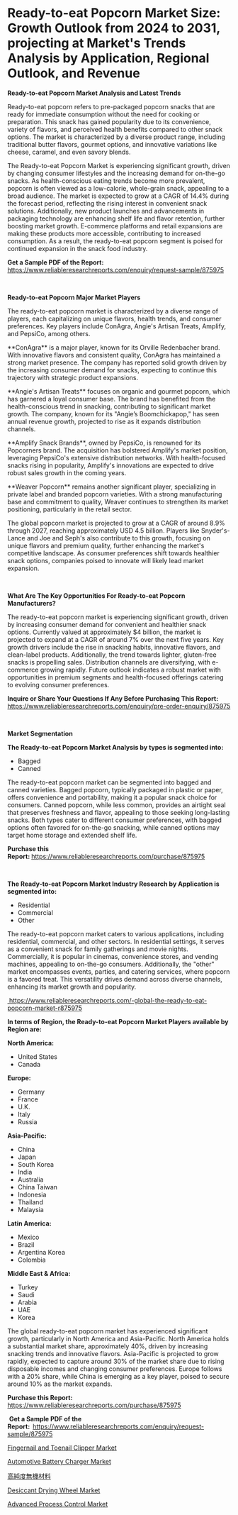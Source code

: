 <p><h1>Ready-to-eat Popcorn Market Size: Growth Outlook from 2024 to 2031, projecting at Market's Trends Analysis by Application, Regional Outlook, and Revenue</h1></p><p><strong>Ready-to-eat Popcorn Market Analysis and Latest Trends</strong></p>
<p><p>Ready-to-eat popcorn refers to pre-packaged popcorn snacks that are ready for immediate consumption without the need for cooking or preparation. This snack has gained popularity due to its convenience, variety of flavors, and perceived health benefits compared to other snack options. The market is characterized by a diverse product range, including traditional butter flavors, gourmet options, and innovative variations like cheese, caramel, and even savory blends.</p><p>The Ready-to-eat Popcorn Market is experiencing significant growth, driven by changing consumer lifestyles and the increasing demand for on-the-go snacks. As health-conscious eating trends become more prevalent, popcorn is often viewed as a low-calorie, whole-grain snack, appealing to a broad audience. The market is expected to grow at a CAGR of 14.4% during the forecast period, reflecting the rising interest in convenient snack solutions. Additionally, new product launches and advancements in packaging technology are enhancing shelf life and flavor retention, further boosting market growth. E-commerce platforms and retail expansions are making these products more accessible, contributing to increased consumption. As a result, the ready-to-eat popcorn segment is poised for continued expansion in the snack food industry.</p></p>
<p><strong>Get a Sample PDF of the Report:&nbsp;</strong> <a href="https://www.reliableresearchreports.com/enquiry/request-sample/875975">https://www.reliableresearchreports.com/enquiry/request-sample/875975</a></p>
<p>&nbsp;</p>
<p><strong>Ready-to-eat Popcorn Major Market Players</strong></p>
<p><p>The ready-to-eat popcorn market is characterized by a diverse range of players, each capitalizing on unique flavors, health trends, and consumer preferences. Key players include ConAgra, Angie's Artisan Treats, Amplify, and PepsiCo, among others.</p><p>**ConAgra** is a major player, known for its Orville Redenbacher brand. With innovative flavors and consistent quality, ConAgra has maintained a strong market presence. The company has reported solid growth driven by the increasing consumer demand for snacks, expecting to continue this trajectory with strategic product expansions.</p><p>**Angie's Artisan Treats** focuses on organic and gourmet popcorn, which has garnered a loyal consumer base. The brand has benefited from the health-conscious trend in snacking, contributing to significant market growth. The company, known for its "Angie’s Boomchickapop," has seen annual revenue growth, projected to rise as it expands distribution channels.</p><p>**Amplify Snack Brands**, owned by PepsiCo, is renowned for its Popcorners brand. The acquisition has bolstered Amplify's market position, leveraging PepsiCo's extensive distribution networks. With health-focused snacks rising in popularity, Amplify's innovations are expected to drive robust sales growth in the coming years.</p><p>**Weaver Popcorn** remains another significant player, specializing in private label and branded popcorn varieties. With a strong manufacturing base and commitment to quality, Weaver continues to strengthen its market positioning, particularly in the retail sector.</p><p>The global popcorn market is projected to grow at a CAGR of around 8.9% through 2027, reaching approximately USD 4.5 billion. Players like Snyder's-Lance and Joe and Seph's also contribute to this growth, focusing on unique flavors and premium quality, further enhancing the market's competitive landscape. As consumer preferences shift towards healthier snack options, companies poised to innovate will likely lead market expansion.</p></p>
<p>&nbsp;</p>
<p><strong>What Are The Key Opportunities For Ready-to-eat Popcorn Manufacturers?</strong></p>
<p><p>The ready-to-eat popcorn market is experiencing significant growth, driven by increasing consumer demand for convenient and healthier snack options. Currently valued at approximately $4 billion, the market is projected to expand at a CAGR of around 7% over the next five years. Key growth drivers include the rise in snacking habits, innovative flavors, and clean-label products. Additionally, the trend towards lighter, gluten-free snacks is propelling sales. Distribution channels are diversifying, with e-commerce growing rapidly. Future outlook indicates a robust market with opportunities in premium segments and health-focused offerings catering to evolving consumer preferences.</p></p>
<p><strong>Inquire or Share Your Questions If Any Before Purchasing This Report:</strong> <a href="https://www.reliableresearchreports.com/enquiry/pre-order-enquiry/875975">https://www.reliableresearchreports.com/enquiry/pre-order-enquiry/875975</a></p>
<p>&nbsp;</p>
<p><strong>Market Segmentation</strong></p>
<p><strong>The Ready-to-eat Popcorn Market Analysis by types is segmented into:</strong></p>
<p><ul><li>Bagged</li><li>Canned</li></ul></p>
<p><p>The ready-to-eat popcorn market can be segmented into bagged and canned varieties. Bagged popcorn, typically packaged in plastic or paper, offers convenience and portability, making it a popular snack choice for consumers. Canned popcorn, while less common, provides an airtight seal that preserves freshness and flavor, appealing to those seeking long-lasting snacks. Both types cater to different consumer preferences, with bagged options often favored for on-the-go snacking, while canned options may target home storage and extended shelf life.</p></p>
<p><strong>Purchase this Report:&nbsp;</strong><a href="https://www.reliableresearchreports.com/purchase/875975">https://www.reliableresearchreports.com/purchase/875975</a></p>
<p>&nbsp;</p>
<p><strong>The Ready-to-eat Popcorn Market Industry Research by Application is segmented into:</strong></p>
<p><ul><li>Residential</li><li>Commercial</li><li>Other</li></ul></p>
<p><p>The ready-to-eat popcorn market caters to various applications, including residential, commercial, and other sectors. In residential settings, it serves as a convenient snack for family gatherings and movie nights. Commercially, it is popular in cinemas, convenience stores, and vending machines, appealing to on-the-go consumers. Additionally, the "other" market encompasses events, parties, and catering services, where popcorn is a favored treat. This versatility drives demand across diverse channels, enhancing its market growth and popularity.</p></p>
<p><a href="https://www.reliableresearchreports.com/-global-the-ready-to-eat-popcorn-market-r875975">&nbsp;https://www.reliableresearchreports.com/-global-the-ready-to-eat-popcorn-market-r875975</a></p>
<p><strong>In terms of Region, the Ready-to-eat Popcorn Market Players available by Region are:</strong></p>
<p>
    <p> <strong> North America: </strong>
        <ul>
            <li>United States</li>
            <li>Canada</li>
        </ul>
        </p> 
    <p> <strong> Europe: </strong>
        <ul>
            <li>Germany</li>
            <li>France</li>
            <li>U.K.</li>
            <li>Italy</li>
            <li>Russia</li>
        </ul>
        </p> 
    <p> <strong> Asia-Pacific: </strong>
        <ul>
            <li>China</li>
            <li>Japan</li>
            <li>South Korea</li>
            <li>India</li>
            <li>Australia</li>
            <li>China Taiwan</li>
            <li>Indonesia</li>
            <li>Thailand</li>
            <li>Malaysia</li>
        </ul>
        </p> 
    <p> <strong> Latin America: </strong>
        <ul>
            <li>Mexico</li>
            <li>Brazil</li>
            <li>Argentina Korea</li>
            <li>Colombia</li>
        </ul>
        </p> 
    <p> <strong> Middle East & Africa: </strong>
        <ul>
            <li>Turkey</li>
            <li>Saudi</li>
            <li>Arabia</li>
            <li>UAE</li>
            <li>Korea</li>
        </ul>
    </p>
    </p>
<p><p>The global ready-to-eat popcorn market has experienced significant growth, particularly in North America and Asia-Pacific. North America holds a substantial market share, approximately 40%, driven by increasing snacking trends and innovative flavors. Asia-Pacific is projected to grow rapidly, expected to capture around 30% of the market share due to rising disposable incomes and changing consumer preferences. Europe follows with a 20% share, while China is emerging as a key player, poised to secure around 10% as the market expands.</p></p>
<p><strong>Purchase this Report: </strong><a href="https://www.reliableresearchreports.com/purchase/875975">https://www.reliableresearchreports.com/purchase/875975</a></p>
<p>&nbsp;<strong>Get a Sample PDF of the Report:&nbsp;&nbsp;</strong><a href="https://www.reliableresearchreports.com/enquiry/request-sample/875975">https://www.reliableresearchreports.com/enquiry/request-sample/875975</a></p>
<p><strong></strong></p>
<p><p><a href="https://issuu.com/reportprime-2/docs/fingernail-and-toenail-clipper-mark_879f90159934cb">Fingernail and Toenail Clipper Market</a></p><p><a href="https://www.linkedin.com/pulse/global-automotive-battery-charger-industry-types-applications-x0jtf?trackingId=a3leifynQrqJ9vHWpDFgEg%3D%3D">Automotive Battery Charger Market</a></p><p><a href="https://github.com/lababdou/Market-Research-Report-List-5/blob/main/414879587449.md">高純度無機材料</a></p><p><a href="https://issuu.com/reportprime-2/docs/desiccant-drying-wheel-market-size-_82d7203c42dda5">Desiccant Drying Wheel Market</a></p><p><a href="https://www.linkedin.com/pulse/advanced-process-control-market-size-share-competitive-landscape-78gkc?trackingId=ztlUUiR%2BRxGN4ljpcJWuRA%3D%3D">Advanced Process Control Market</a></p></p>